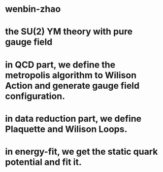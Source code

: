 # wenbin-zhao
# the SU(2) YM theory with pure gauge field
# in QCD part, we define the metropolis algorithm to Wilison Action and generate gauge field configuration.
# in data reduction part, we define Plaquette and Wilison Loops.
# in energy-fit, we get the static quark potential and fit it.

